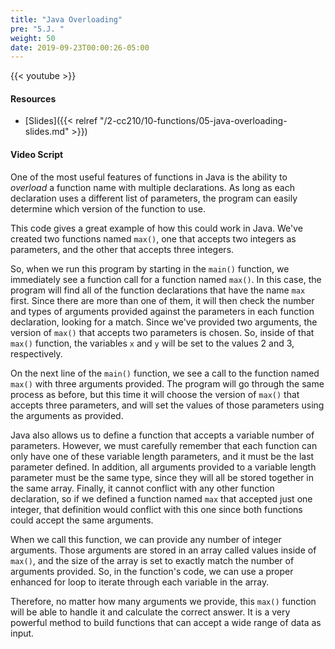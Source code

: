 ```yaml
---
title: "Java Overloading"
pre: "5.J. "
weight: 50
date: 2019-09-23T00:00:26-05:00
---
```


{{< youtube  >}}

#### Resources

* [Slides]({{< relref "/2-cc210/10-functions/05-java-overloading-slides.md" >}})

#### Video Script

One of the most useful features of functions in Java is the ability to _overload_ a function name with multiple declarations. As long as each declaration uses a different list of parameters, the program can easily determine which version of the function to use.

This code gives a great example of how this could work in Java. We've created two functions named `max()`, one that accepts two integers as parameters, and the other that accepts three integers.

So, when we run this program by starting in the `main()` function, we immediately see a function call for a function named `max()`. In this case, the program will find all of the function declarations that have the name `max` first. Since there are more than one of them, it will then check the number and types of arguments provided against the parameters in each function declaration, looking for a match. Since we've provided two arguments, the version of `max()` that accepts two parameters is chosen. So, inside of that `max()` function, the variables `x` and `y` will be set to the values 2 and 3, respectively. 

On the next line of the `main()` function, we see a call to the function named `max()` with three arguments provided. The program will go through the same process as before, but this time it will choose the version of `max()` that accepts three parameters, and will set the values of those parameters using the arguments as provided.  

Java also allows us to define a function that accepts a variable number of parameters. However, we must carefully remember that each function can only have one of these variable length parameters, and it must be the last parameter defined. In addition, all arguments provided to a variable length parameter must be the same type, since they will all be stored together in the same array. Finally, it cannot conflict with any other function declaration, so if we defined a function named `max` that accepted just one integer, that definition would conflict with this one since both functions could accept the same arguments.

When we call this function, we can provide any number of integer arguments. Those arguments are stored in an array called values inside of `max()`, and the size of the array is set to exactly match the number of arguments provided. So, in the function's code, we can use a proper enhanced for loop to iterate through each variable in the array.

Therefore, no matter how many arguments we provide, this `max()` function will be able to handle it and calculate the correct answer. It is a very powerful method to build functions that can accept a wide range of data as input.
